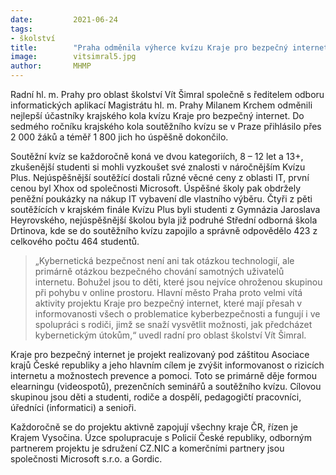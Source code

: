 ```yaml
---
date:         2021-06-24
tags:         
- školství
title:        "Praha odměnila výherce kvízu Kraje pro bezpečný internet"
image: 	      vitsimral5.jpg
author:       MHMP
---
```


Radní hl. m. Prahy pro oblast školství Vít Šimral společně s ředitelem odboru informatických aplikací Magistrátu hl. m. Prahy Milanem Krchem odměnili nejlepší účastníky krajského kola kvízu Kraje pro bezpečný internet. Do sedmého ročníku krajského kola soutěžního kvízu se v Praze přihlásilo přes 2 000 žáků a téměř 1 800 jich ho úspěšně dokončilo.

Soutěžní kvíz se každoročně koná ve dvou kategoriích, 8 – 12 let a 13+, zkušenější studenti si mohli vyzkoušet své znalosti v náročnějším Kvízu Plus. Nejúspěšnější soutěžící dostali různé věcné ceny z oblasti IT, první cenou byl Xhox od společnosti Microsoft. Úspěšné školy pak obdržely peněžní poukázky na nákup IT vybavení dle vlastního výběru. Čtyři z pěti soutěžících v krajském finále Kvízu Plus byli studenti z Gymnázia Jaroslava Heyrovského, nejúspěšnější školou byla již podruhé Střední odborná škola Drtinova, kde se do soutěžního kvízu zapojilo a správně odpovědělo 423 z celkového počtu 464 studentů.

> „Kybernetická bezpečnost není ani tak otázkou technologií, ale primárně otázkou bezpečného chování samotných uživatelů internetu. Bohužel jsou to děti, které jsou nejvíce ohroženou skupinou při pohybu v online prostoru. Hlavní město Praha proto velmi vítá aktivity projektu Kraje pro bezpečný internet, které mají přesah v informovanosti všech o problematice kyberbezpečnosti a fungují i ve spolupráci s rodiči, jimž se snaží vysvětlit možnosti, jak předcházet kybernetickým útokům,“ uvedl radní pro oblast školství Vít Šimral.

Kraje pro bezpečný internet je projekt realizovaný pod záštitou Asociace krajů České republiky a jeho hlavním cílem je zvýšit informovanost o rizicích internetu a možnostech prevence a pomoci. Toto se primárně děje formou elearningu (videospotů), prezenčních seminářů a soutěžního kvízu. Cílovou skupinou jsou děti a studenti, rodiče a dospělí, pedagogičtí pracovníci, úředníci (informatici) a senioři.

Každoročně se do projektu aktivně zapojují všechny kraje ČR, řízen je Krajem Vysočina. Úzce spolupracuje s Policií České republiky, odborným partnerem projektu je sdružení CZ.NIC a komerčními partnery jsou společnosti Microsoft s.r.o. a Gordic.
